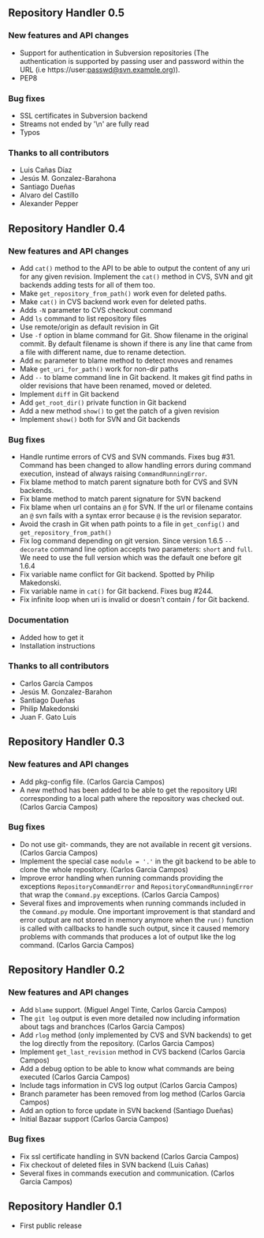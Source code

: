 ## Repository Handler 0.5

### New features and API changes

* Support for authentication in Subversion repositories (The authentication is supported by passing user and password within the URL (i.e https://user:passwd@svn.example.org)).
* PEP8

### Bug fixes

* SSL certificates in Subversion backend
* Streams not ended by '\n' are fully read
* Typos

### Thanks to all contributors

* Luis Cañas Díaz
* Jesús M. Gonzalez-Barahona
* Santiago Dueñas
* Alvaro del Castillo
* Alexander Pepper

## Repository Handler 0.4

### New features and API changes

* Add `cat()` method to the API to be able to output the content of any uri for any given revision. Implement the `cat()` method in CVS, SVN and git backends adding tests for all of them too.
* Make `get_repository_from_path()` work even for deleted paths.
* Make `cat()` in CVS backend work even for deleted paths.
* Adds `-N` parameter to CVS checkout command
* Add `ls` command to list repository files
* Use remote/origin as default revision in Git
* Use `-f` option in blame command for Git. Show filename in the original commit. By default filename is shown if there is any line that came from a file with different name, due to rename detection.
* Add `mc` parameter to blame method to detect moves and renames
* Make `get_uri_for_path()` work for non-dir paths
* Add `--` to blame command line in Git backend. It makes git find paths in older revisions that have been renamed, moved or deleted.
* Implement `diff` in Git backend
* Add `get_root_dir()` private function in Git backend
* Add a new method `show()` to get the patch of a given revision
* Implement `show()` both for SVN and Git backends

### Bug fixes

* Handle runtime errors of CVS and SVN commands. Fixes bug #31. Command has been changed to allow handling errors during command execution, instead of always raising `CommandRunningError`.
* Fix blame method to match parent signature both for CVS and SVN backends.
* Fix blame method to match parent signature for SVN backend
* Fix blame when url contains an `@` for SVN. If the url or filename contains an `@` svn fails with a syntax error because `@` is the revision separator.
* Avoid the crash in Git when path points to a file in `get_config()` and `get_repository_from_path()`
* Fix log command depending on git version. Since version 1.6.5 `--decorate` command line option accepts two parameters: `short` and `full`. We need to use the full version which was the default one before git 1.6.4
* Fix variable name conflict for Git backend. Spotted by Philip Makedonski.
* Fix variable name in `cat()` for Git backend. Fixes bug #244.
* Fix infinite loop when uri is invalid or doesn't contain / for Git backend.

### Documentation

* Added how to get it
* Installation instructions

### Thanks to all contributors

* Carlos García Campos
* Jesús M. Gonzalez-Barahon
* Santiago Dueñas
* Philip Makedonski
* Juan F. Gato Luis

## Repository Handler 0.3

### New features and API changes

* Add pkg-config file. (Carlos Garcia Campos)
* A new method has been added to be able to get the repository URI corresponding to a local path where the repository was checked out. (Carlos Garcia Campos)

### Bug fixes

* Do not use git- commands, they are not available in recent git versions. (Carlos Garcia Campos)
* Implement the special case `module = '.'` in the git backend to be able to clone the whole repository. (Carlos Garcia Campos)
* Improve error handling when running commands providing the exceptions `RepositoryCommandError` and `RepositoryCommandRunningError` that wrap the `Command.py` exceptions. (Carlos Garcia Campos)
* Several fixes and improvements when running commands included in the `Command.py` module. One important improvement is that standard and error output are not stored in memory anymore when the `run()` function is called with callbacks to handle such output, since it caused memory problems with commands that produces a lot of output like the log command. (Carlos Garcia Campos)
      
## Repository Handler 0.2

### New features and API changes

* Add `blame` support. (Miguel Angel Tinte, Carlos Garcia Campos)
* The `git log` output is even more detailed now including information about tags and branchces (Carlos Garcia Campos)
* Add `rlog` method (only implemented by CVS and SVN backends) to get the log directly from the repository. (Carlos Garcia Campos)
* Implement `get_last_revision` method in CVS backend (Carlos Garcia Campos)
* Add a debug option to be able to know what commands are being executed (Carlos Garcia Campos)
* Include tags information in CVS log output (Carlos Garcia Campos)
* Branch parameter has been removed from log method (Carlos Garcia Campos)
* Add an option to force update in SVN backend (Santiago Dueñas)
* Initial Bazaar support (Carlos Garcia Campos)

### Bug fixes

* Fix ssl certificate handling in SVN backend (Carlos Garcia Campos)
* Fix checkout of deleted files in SVN backend (Luis Cañas)
* Several fixes in commands execution and communication. (Carlos Garcia Campos)

## Repository Handler 0.1

* First public release
